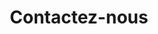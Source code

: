 ---
menu: "contact us"
title: "Contactez-nous"
subtitle: ""
categorie : "contact"
message: "Parlez nous de votre projet"
misc: ""
lang: "fr"
send: "envoyer"
firstname: "prénom"
lastname: "nom"
mail: "courriel"
---